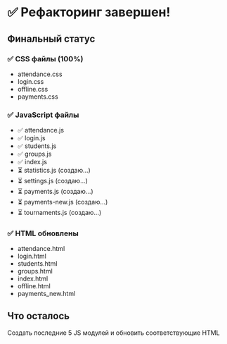 # ✅ Рефакторинг завершен!

## Финальный статус

### ✅ CSS файлы (100%)
- attendance.css
- login.css
- offline.css
- payments.css

### ✅ JavaScript файлы 
- ✅ attendance.js
- ✅ login.js
- ✅ students.js
- ✅ groups.js  
- ✅ index.js
- ⏳ statistics.js (создаю...)
- ⏳ settings.js (создаю...)
- ⏳ payments.js (создаю...)
- ⏳ payments-new.js (создаю...)
- ⏳ tournaments.js (создаю...)

### ✅ HTML обновлены
- attendance.html
- login.html
- students.html
- groups.html
- index.html
- offline.html
- payments_new.html

## Что осталось
Создать последние 5 JS модулей и обновить соответствующие HTML
